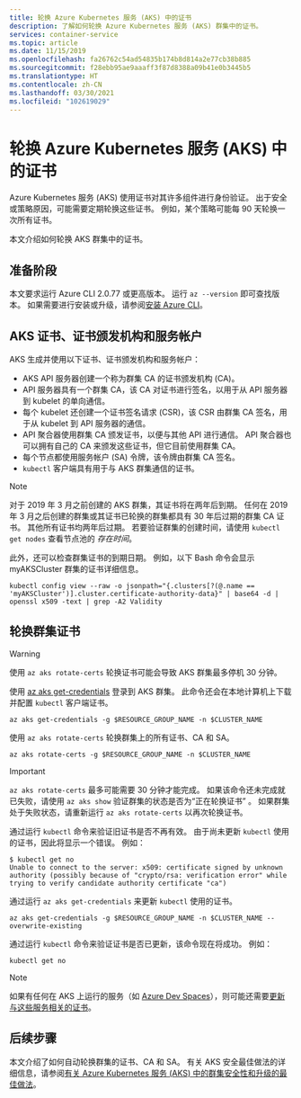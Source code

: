 ```yaml
---
title: 轮换 Azure Kubernetes 服务 (AKS) 中的证书
description: 了解如何轮换 Azure Kubernetes 服务 (AKS) 群集中的证书。
services: container-service
ms.topic: article
ms.date: 11/15/2019
ms.openlocfilehash: fa26762c54ad54835b174b8d814a2e77cb38b885
ms.sourcegitcommit: f28ebb95ae9aaaff3f87d8388a09b41e0b3445b5
ms.translationtype: HT
ms.contentlocale: zh-CN
ms.lasthandoff: 03/30/2021
ms.locfileid: "102619029"
---
```

# <a name="rotate-certificates-in-azure-kubernetes-service-aks"></a>轮换 Azure Kubernetes 服务 (AKS) 中的证书

Azure Kubernetes 服务 (AKS) 使用证书对其许多组件进行身份验证。 出于安全或策略原因，可能需要定期轮换这些证书。 例如，某个策略可能每 90 天轮换一次所有证书。

本文介绍如何轮换 AKS 群集中的证书。

## <a name="before-you-begin"></a>准备阶段

本文要求运行 Azure CLI 2.0.77 或更高版本。 运行 `az --version` 即可查找版本。 如果需要进行安装或升级，请参阅[安装 Azure CLI][azure-cli-install]。

## <a name="aks-certificates-certificate-authorities-and-service-accounts"></a>AKS 证书、证书颁发机构和服务帐户

AKS 生成并使用以下证书、证书颁发机构和服务帐户：

* AKS API 服务器创建一个称为群集 CA 的证书颁发机构 (CA)。
* API 服务器具有一个群集 CA，该 CA 对证书进行签名，以用于从 API 服务器到 kubelet 的单向通信。
* 每个 kubelet 还创建一个证书签名请求 (CSR)，该 CSR 由群集 CA 签名，用于从 kubelet 到 API 服务器的通信。
* API 聚合器使用群集 CA 颁发证书，以便与其他 API 进行通信。 API 聚合器也可以拥有自己的 CA 来颁发这些证书，但它目前使用群集 CA。
* 每个节点都使用服务帐户 (SA) 令牌，该令牌由群集 CA 签名。
* `kubectl` 客户端具有用于与 AKS 群集通信的证书。

> [!NOTE]
> 对于 2019 年 3 月之前创建的 AKS 群集，其证书将在两年后到期。 任何在 2019 年 3 月之后创建的群集或其证书已轮换的群集都具有 30 年后过期的群集 CA 证书。 其他所有证书均两年后过期。 若要验证群集的创建时间，请使用 `kubectl get nodes` 查看节点池的 *存在时间*。
> 
> 此外，还可以检查群集证书的到期日期。 例如，以下 Bash 命令会显示 myAKSCluster 群集的证书详细信息。
> ```console
> kubectl config view --raw -o jsonpath="{.clusters[?(@.name == 'myAKSCluster')].cluster.certificate-authority-data}" | base64 -d | openssl x509 -text | grep -A2 Validity
> ```

## <a name="rotate-your-cluster-certificates"></a>轮换群集证书

> [!WARNING]
> 使用 `az aks rotate-certs` 轮换证书可能会导致 AKS 群集最多停机 30 分钟。

使用 [az aks get-credentials][az-aks-get-credentials] 登录到 AKS 群集。 此命令还会在本地计算机上下载并配置 `kubectl` 客户端证书。

```azurecli
az aks get-credentials -g $RESOURCE_GROUP_NAME -n $CLUSTER_NAME
```

使用 `az aks rotate-certs` 轮换群集上的所有证书、CA 和 SA。

```azurecli
az aks rotate-certs -g $RESOURCE_GROUP_NAME -n $CLUSTER_NAME
```

> [!IMPORTANT]
> `az aks rotate-certs` 最多可能需要 30 分钟才能完成。 如果该命令还未完成就已失败，请使用 `az aks show` 验证群集的状态是否为“正在轮换证书”  。 如果群集处于失败状态，请重新运行 `az aks rotate-certs` 以再次轮换证书。

通过运行 `kubectl` 命令来验证旧证书是否不再有效。 由于尚未更新 `kubectl` 使用的证书，因此将显示一个错误。  例如：

```console
$ kubectl get no
Unable to connect to the server: x509: certificate signed by unknown authority (possibly because of "crypto/rsa: verification error" while trying to verify candidate authority certificate "ca")
```

通过运行 `az aks get-credentials` 来更新 `kubectl` 使用的证书。

```azurecli
az aks get-credentials -g $RESOURCE_GROUP_NAME -n $CLUSTER_NAME --overwrite-existing
```

通过运行 `kubectl` 命令来验证证书是否已更新，该命令现在将成功。 例如：

```console
kubectl get no
```

> [!NOTE]
> 如果有任何在 AKS 上运行的服务（如 [Azure Dev Spaces][dev-spaces]），则可能还需要[更新与这些服务相关的证书][dev-spaces-rotate]。

## <a name="next-steps"></a>后续步骤

本文介绍了如何自动轮换群集的证书、CA 和 SA。 有关 AKS 安全最佳做法的详细信息，请参阅[有关 Azure Kubernetes 服务 (AKS) 中的群集安全性和升级的最佳做法][aks-best-practices-security-upgrades]。


[azure-cli-install]: /cli/azure/install-azure-cli
[az-aks-get-credentials]: /cli/azure/aks#az-aks-get-credentials
[az-extension-add]: /cli/azure/extension#az-extension-add
[az-extension-update]: /cli/azure/extension#az-extension-update
[aks-best-practices-security-upgrades]: operator-best-practices-cluster-security.md
[dev-spaces]: ../dev-spaces/index.yml
[dev-spaces-rotate]: ../dev-spaces/troubleshooting.md#error-using-dev-spaces-after-rotating-aks-certificates
